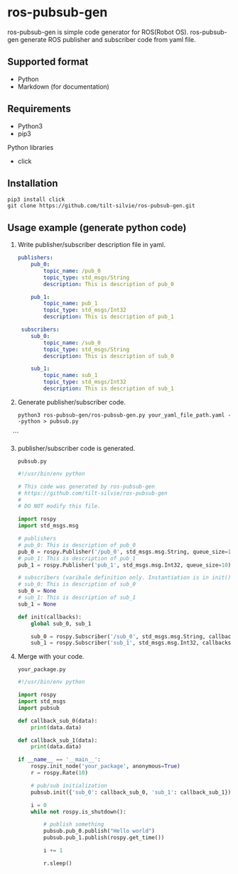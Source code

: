 # ros-pubsub-gen

ros-pubsub-gen is simple code generator for ROS(Robot OS).
ros-pubsub-gen generate ROS publisher and subscriber code from yaml file.

## Supported format
- Python
- Markdown (for documentation)

## Requirements
- Python3
- pip3

Python libraries
- click

## Installation
```
pip3 install click
git clone https://github.com/tilt-silvie/ros-pubsub-gen.git
```

## Usage example (generate python code)

1. Write publisher/subscriber description file in yaml.

    ``` yaml
    publishers:
        pub_0:
            topic_name: /pub_0
            topic_type: std_msgs/String
            description: This is description of pub_0

        pub_1:
            topic_name: pub_1
            topic_type: std_msgs/Int32
            description: This is description of pub_1

     subscribers:
        sub_0:
            topic_name: /sub_0
            topic_type: std_msgs/String
            description: This is description of sub_0

        sub_1:
            topic_name: sub_1
            topic_type: std_msgs/Int32
            description: This is description of sub_1
    ```

2. Generate publisher/subscriber code.

    ```
    python3 ros-pubsub-gen/ros-pubsub-gen.py your_yaml_file_path.yaml --python > pubsub.py
    ```

3. publisher/subscriber code is generated.

    `pubsub.py`
    ``` python
    #!/usr/bin/env python
    
    # This code was generated by ros-pubsub-gen
    # https://github.com/tilt-silvie/ros-pubsub-gen
    #
    # DO NOT modify this file.
    
    import rospy
    import std_msgs.msg
    
    # publishers
    # pub_0: This is description of pub_0
    pub_0 = rospy.Publisher('/pub_0', std_msgs.msg.String, queue_size=10)
    # pub_1: This is description of pub_1
    pub_1 = rospy.Publisher('pub_1', std_msgs.msg.Int32, queue_size=10)
    
    # subscribers (varibale definition only. Instantiation is in init().)
    # sub_0: This is description of sub_0
    sub_0 = None
    # sub_1: This is description of sub_1
    sub_1 = None
    
    def init(callbacks):
        global sub_0, sub_1
    
        sub_0 = rospy.Subscriber('/sub_0', std_msgs.msg.String, callbacks['sub_0'])
        sub_1 = rospy.Subscriber('sub_1', std_msgs.msg.Int32, callbacks['sub_1'])
    
    ```
    
4. Merge with your code.

    `your_package.py`
    ``` python
    #!/usr/bin/env python
    
    import rospy
    import std_msgs
    import pubsub
    
    def callback_sub_0(data):
        print(data.data)
    
    def callback_sub_1(data):
        print(data.data)
    
    if __name__ == '__main__':
        rospy.init_node('your_package', anonymous=True)
        r = rospy.Rate(10)
    
        # pub/sub initialization
        pubsub.init({'sub_0': callback_sub_0, 'sub_1': callback_sub_1})
    
        i = 0
        while not rospy.is_shutdown():
    
            # publish something
            pubsub.pub_0.publish("Hello world")
            pubsub.pub_1.publish(rospy.get_time())
    
            i += 1
    
            r.sleep()
    
    ```
